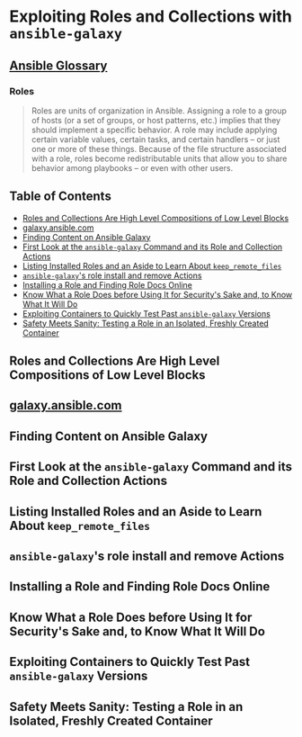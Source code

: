 # Exploiting Roles and Collections with `ansible-galaxy`

## [Ansible Glossary](https://docs.ansible.com/ansible/latest/reference_appendices/glossary.html)

### Roles

> Roles are units of organization in Ansible.
> Assigning a role to a group of hosts (or a set of groups, or host patterns, etc.)
> implies that they should implement a specific behavior.
> A role may include applying
> certain variable values, certain tasks, and certain handlers –
> or just one or more of these things.
> Because of the file structure associated with a role,
> roles become redistributable units that allow you to share behavior among playbooks –
> or even with other users.

## Table of Contents

<!-- START doctoc generated TOC please keep comment here to allow auto update -->
<!-- DON'T EDIT THIS SECTION, INSTEAD RE-RUN doctoc TO UPDATE -->

- [Roles and Collections Are High Level Compositions of Low Level Blocks](#roles-and-collections-are-high-level-compositions-of-low-level-blocks)
- [galaxy.ansible.com](#galaxyansiblecom)
- [Finding Content on Ansible Galaxy](#finding-content-on-ansible-galaxy)
- [First Look at the `ansible-galaxy` Command and its Role and Collection Actions](#first-look-at-the-ansible-galaxy-command-and-its-role-and-collection-actions)
- [Listing Installed Roles and an Aside to Learn About `keep_remote_files`](#listing-installed-roles-and-an-aside-to-learn-about-keep_remote_files)
- [`ansible-galaxy`'s role install and remove Actions](#ansible-galaxys-role-install-and-remove-actions)
- [Installing a Role and Finding Role Docs Online](#installing-a-role-and-finding-role-docs-online)
- [Know What a Role Does before Using It for Security's Sake and, to Know What It Will Do](#know-what-a-role-does-before-using-it-for-securitys-sake-and-to-know-what-it-will-do)
- [Exploiting Containers to Quickly Test Past `ansible-galaxy` Versions](#exploiting-containers-to-quickly-test-past-ansible-galaxy-versions)
- [Safety Meets Sanity: Testing a Role in an Isolated, Freshly Created Container](#safety-meets-sanity-testing-a-role-in-an-isolated-freshly-created-container)

<!-- END doctoc generated TOC please keep comment here to allow auto update -->

## Roles and Collections Are High Level Compositions of Low Level Blocks

## [galaxy.ansible.com](https://galaxy.ansible.com)

## Finding Content on Ansible Galaxy

## First Look at the `ansible-galaxy` Command and its Role and Collection Actions

## Listing Installed Roles and an Aside to Learn About `keep_remote_files`

## `ansible-galaxy`'s role install and remove Actions

## Installing a Role and Finding Role Docs Online

## Know What a Role Does before Using It for Security's Sake and, to Know What It Will Do

## Exploiting Containers to Quickly Test Past `ansible-galaxy` Versions

## Safety Meets Sanity: Testing a Role in an Isolated, Freshly Created Container

